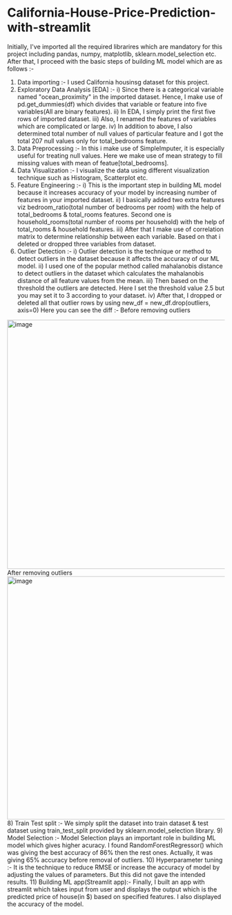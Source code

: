 # California-House-Price-Prediction-with-streamlit
Initially, I've imported all the required librarires which are mandatory for this project including pandas, numpy, matplotlib, sklearn.model_selection etc. After that, I proceed with the basic steps of building ML model which are as follows :- 
1) Data importing :- 
I used California housinsg dataset for this project.
3) Exploratory Data Analysis [EDA] :- 
i) Since there is a categorical variable named "ocean_proximity" in the imported dataset. Hence, I make use of pd.get_dummies(df) which divides that variable or feature into five variables(All are binary features).
ii) In EDA, I simply print the first five rows of imported dataset.
iii) Also, I renamed the features of variables which are complicated or large.
iv) In addition to above, I also determined total number of null values of particular feature and I got the total 207 null values only for total_bedrooms feature.
4) Data Preprocessing :- 
In this i make use of SimpleImputer, it is especially useful for treating null values. Here we make use of mean strategy to fill missing values with mean of featue[total_bedrooms].
5) Data Visualization :- 
I visualize the data using different visualization technique such as Histogram, Scatterplot etc.
6) Feature Engineering :- 
i) This is the important step in building ML model because it increases accuracy of your model by increasing number of features in your imported dataset.
ii) I basically added two extra features viz bedroom_ratio(total number of bedrooms per room) with the help of total_bedrooms & total_rooms features. Second one is household_rooms(total number of rooms per household) with the help of total_rooms & household features.
iii) After that I make use of correlation matrix to determine relationship between each variable. Based on that i deleted or dropped three variables from dataset.
7) Outlier Detection :- 
i) Outlier detection is the technique or method to detect outliers in the dataset because it affects the accuracy of our ML model.
ii) I used one of the popular method called mahalanobis distance to detect outliers in the dataset which calculates the mahalanobis distance of all feature values from the mean.
iii) Then based on the threshold the outliers are detected. Here I set the threshold value 2.5 but you may set it to 3 according to your dataset.
iv) After that, I dropped or deleted all that outlier rows by using new_df = new_df.drop(outliers, axis=0)
Here you can see the diff :- 
Before removing outliers 
<img width="576" alt="image" src="https://github.com/sohelkh1211/California-House-Price-Prediction-with-streamlit/assets/125993375/e9c5674d-09f5-45dc-97cf-b87a692a7174">
After removing outliers
<img width="562" alt="image" src="https://github.com/sohelkh1211/California-House-Price-Prediction-with-streamlit/assets/125993375/b65e63b3-4e99-4b09-b95d-3a8610625662">
8) Train Test split :- 
We simply split the dataset into train dataset & test dataset using train_test_split provided by sklearn.model_selection library.
9) Model Selection :- 
Model Selection plays an important role in building ML model which gives higher acuracy. I found RandomForestRegressor() which was giving the best accuracy of 86% then the rest ones. Actually, it was giving 65% accuracy before removal of outliers.
10) Hyperparameter tuning :- 
It is the technique to reduce RMSE or increase the accuracy of model by adjusting the values of parameters. But this did not gave the intended results.
11) Building ML app(Streamlit app):- 
Finally, I built an app with streamlit which takes input from user and displays the output which is the predicted price of house(in $) based on specified features. I also displayed the accuracy of the model.
